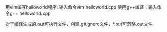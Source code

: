 用vim编写helloworld程序: 输入命令vim helloworld.cpp
使用g++编译：输入命令g++ helloworld.cpp

对于编译生成的.out可执行文件，创建.gitignore文件，*.out可忽略.out文件
